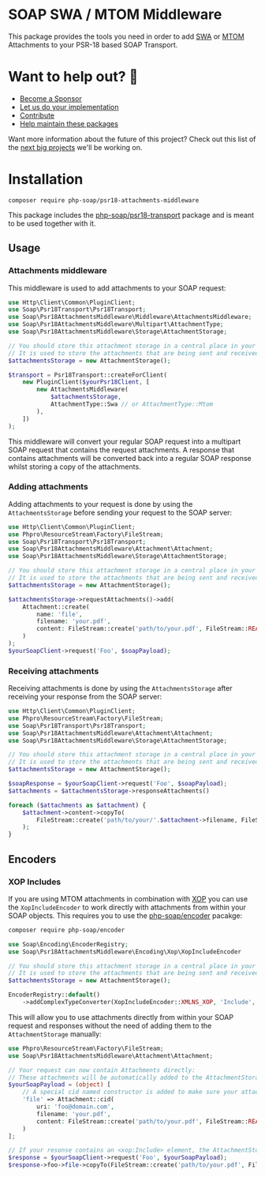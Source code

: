 # SOAP SWA / MTOM Middleware

This package provides the tools you need in order to add [SWA](https://www.w3.org/TR/SOAP-attachments/) or [MTOM](https://www.w3.org/TR/soap12-mtom/) Attachments to your PSR-18 based SOAP Transport.

# Want to help out? 💚

- [Become a Sponsor](https://github.com/php-soap/.github/blob/main/HELPING_OUT.md#sponsor)
- [Let us do your implementation](https://github.com/php-soap/.github/blob/main/HELPING_OUT.md#let-us-do-your-implementation)
- [Contribute](https://github.com/php-soap/.github/blob/main/HELPING_OUT.md#contribute)
- [Help maintain these packages](https://github.com/php-soap/.github/blob/main/HELPING_OUT.md#maintain)

Want more information about the future of this project? Check out this list of the [next big projects](https://github.com/php-soap/.github/blob/main/PROJECTS.md) we'll be working on.

# Installation

```shell
composer require php-soap/psr18-attachments-middleware
```

This package includes the [php-soap/psr18-transport](https://github.com/php-soap/psr18-transport/) package and is meant to be used together with it.

## Usage

### Attachments middleware

This middleware is used to add attachments to your SOAP request:

```php
use Http\Client\Common\PluginClient;
use Soap\Psr18Transport\Psr18Transport;
use Soap\Psr18AttachmentsMiddleware\Middleware\AttachmentsMiddleware;
use Soap\Psr18AttachmentsMiddleware\Multipart\AttachmentType;
use Soap\Psr18AttachmentsMiddleware\Storage\AttachmentStorage;

// You should store this attachment storage in a central place in your application e.g. inside a service container.
// It is used to store the attachments that are being sent and received.
$attachmentsStorage = new AttachmentStorage();

$transport = Psr18Transport::createForClient(
    new PluginClient($yourPsr18Client, [
        new AttachmentsMiddleware(
            $attachmentsStorage,
            AttachmentType::Swa // or AttachmentType::Mtom
        ),
    ])
);
```

This middleware will convert your regular SOAP request into a multipart SOAP request that contains the request attachments.
A response that contains attachments will be converted back into a regular SOAP response whilst storing a copy of the attachments.

### Adding attachments

Adding attachments to your request is done by using the `AttachmentsStorage` before sending your request to the SOAP server:

```php
use Http\Client\Common\PluginClient;
use Phpro\ResourceStream\Factory\FileStream;
use Soap\Psr18Transport\Psr18Transport;
use Soap\Psr18AttachmentsMiddleware\Attachment\Attachment;
use Soap\Psr18AttachmentsMiddleware\Storage\AttachmentStorage;

// You should store this attachment storage in a central place in your application.
// It is used to store the attachments that are being sent and received.
$attachmentsStorage = new AttachmentStorage();

$attachmentsStorage->requestAttachments()->add(
    Attachment::create(
        name: 'file',
        filename: 'your.pdf',
        content: FileStream::create('path/to/your.pdf', FileStream::READ_MODE),
    )
);
$yourSoapClient->request('Foo', $soapPayload);
```

### Receiving attachments

Receiving attachments is done by using the `AttachmentsStorage` after receiving your response from the SOAP server:

```php
use Http\Client\Common\PluginClient;
use Phpro\ResourceStream\Factory\FileStream;
use Soap\Psr18Transport\Psr18Transport;
use Soap\Psr18AttachmentsMiddleware\Attachment\Attachment;
use Soap\Psr18AttachmentsMiddleware\Storage\AttachmentStorage;

// You should store this attachment storage in a central place in your application.
// It is used to store the attachments that are being sent and received.
$attachmentsStorage = new AttachmentStorage();

$soapResponse = $yourSoapClient->request('Foo', $soapPayload);
$attachments = $attachmentsStorage->responseAttachments()

foreach ($attachments as $attachment) {
    $attachment->content->copyTo(
        FileStream::create('path/to/your/'.$attachment->filename, FileStream::WRITE_MODE)
    );
}
```

## Encoders

### XOP Includes

If you are using MTOM attachments in combination with [XOP](https://www.w3.org/TR/xop10/) you can use the `XopIncludeEncoder` to work directly with attachments from within your SOAP objects.
This requires you to use the [php-soap/encoder](https://github.com/php-soap/encoder) pacakge:

```sh
composer require php-soap/encoder
```

```php
use Soap\Encoding\EncoderRegistry;
use Soap\Psr18AttachmentsMiddleware\Encoding\Xop\XopIncludeEncoder

// You should store this attachment storage in a central place in your application.
// It is used to store the attachments that are being sent and received.
$attachmentsStorage = new AttachmentStorage();

EncoderRegistry::default()
    ->addComplexTypeConverter(XopIncludeEncoder::XMLNS_XOP, 'Include', new XopIncludeEncoder($attachmentsStorage));
```

This will allow you to use attachments directly from within your SOAP request and responses without the need of adding them to the `AttachmentStorage` manually:

```php
use Phpro\ResourceStream\Factory\FileStream;
use Soap\Psr18AttachmentsMiddleware\Attachment\Attachment;

// Your request can now contain Attachments directly:
// These attachments will be automatically added to the AttachmentStorageInterface and a <xop:Include> element will be added to your request instead.
$yourSoapPayload = (object) [
    // A special cid named constructor is added to make sure your attachment Content-Id is cid spec-compliant and therefore can be used with XOP.
    'file' => Attachment::cid(
        uri: 'foo@domain.com',
        filename: 'your.pdf',
        content: FileStream::create('path/to/your.pdf', FileStream::READ_MODE)
    )
];

// If your resonse contains an <xop:Include> element, the AttachmentStorageInterface will automatically fetch the attachment and replace the <xop:Include> element with the actual attachment content:
$response = $yourSoapClient->request('Foo', $yourSoapPayload);
$response->foo->file->copyTo(FileStream::create('path/to/your.pdf', FileStream::WRITE_MODE));

```
